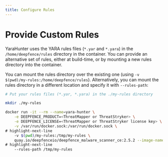 ```yaml
---
title: Configure Rules
---
```



# Provide Custom Rules

YaraHunter uses the YARA rules files (`*.yar` and `*.yara`) in the `/home/deepfence/rules` directory in the container.  You can provide an alternative set of rules, either at build-time, or by mounting a new rules directory into the container.

You can mount the rules directory over the existing one (using `-v $(pwd)/my-rules:/home/deepfence/rules`). Alternatively, you can mount the rules directory in a different location and specify it with `--rules-path`:

```bash
# Put your rules files (*.yar, *.yara) in the ./my-rules directory

mkdir ./my-rules

docker run -it --rm --name=yara-hunter \
    -e DEEPFENCE_PRODUCT=<ThreatMapper or ThreatStryker> \
    -e DEEPFENCE_LICENSE=<ThreatMapper or ThreatStryker license key> \
    -v /var/run/docker.sock:/var/run/docker.sock \
# highlight-next-line
    -v $(pwd)/my-rules:/tmp/my-rules \
    quay.io/deepfenceio/deepfence_malware_scanner_ce:2.5.2 --image-name node:latest \
# highlight-next-line
    --rules-path /tmp/my-rules
```


